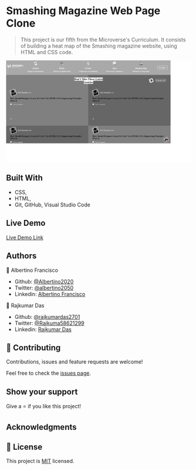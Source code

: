 # Smashing Magazine Web Page Clone

> This project is our fifth from the Microverse's Curriculum. It  consists of building a heat map of the Smashing magazine website, using HTML and CSS code.

<img width="960" alt="Smashing Magazine" src="https://github.com/Albertino2020/Smashing-magazine-clone/blob/working-branch/img/screenshot2.png">

## Built With

- CSS,
- HTML,
- Git, GitHub, Visual Studio Code

## Live Demo

[Live Demo Link](https://rawcdn.githack.com/Albertino2020/Smashing-magazine-clone/74e979ec3e5affa56b81a735031eae290399a008/index.html)

## Authors

👤 Albertino Francisco

- Github: [@Albertino2020](https://github.com/albertino2020)
- Twitter: [@albertino2050](https://twitter.com/albertino2050)
- Linkedin: [Albertino Francisco](https://linkedin.com/boamorte)

👤 Rajkumar Das

- Github: [@rajkumardas2701](https://github.com/rajkumardas2701)
- Twitter: [@Rajkuma58621299](https://twitter.com/Rajkuma58621299)
- Linkedin: [Rajkumar Das](https://www.linkedin.com/in/rajkumar-das-41308961/)

## 🤝 Contributing

Contributions, issues and feature requests are welcome!

Feel free to check the [issues page](issues/).

## Show your support

Give a ⭐️ if you like this project!

## Acknowledgments


## 📝 License

This project is [MIT](lic.url) licensed.
